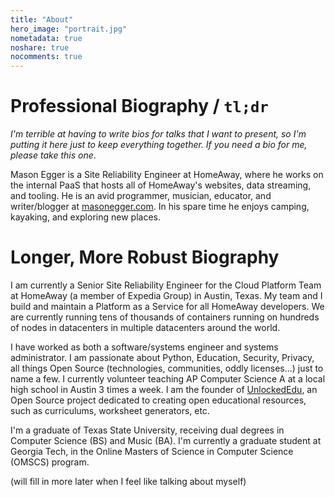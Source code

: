 ```yaml
---
title: "About"
hero_image: "portrait.jpg"
nometadata: true
noshare: true
nocomments: true
---
```


# Professional Biography / `tl;dr`
_I'm terrible at having to write bios for talks that I want to present, so I'm
putting it here just to keep everything together. If you need a bio for me, 
please take this one_.

Mason Egger is a Site Reliability Engineer at HomeAway, where he works on the
internal PaaS that hosts all of HomeAway's websites, data streaming, and
tooling. He is an avid programmer, musician, educator, and writer/blogger at
[masonegger.com](https://www.masonegger.com). In his spare time he enjoys
camping, kayaking, and exploring new places.


# Longer, More Robust Biography
I am currently a Senior Site Reliability Engineer for the Cloud Platform Team
at HomeAway (a member of Expedia Group) in Austin, Texas. My team and I build
and maintain a Platform as a Service for all HomeAway developers.
We are currently running tens of thousands of containers running on hundreds of
nodes in datacenters in multiple datacenters around the world. 

I have worked as both a software/systems engineer and systems administrator.
I am passionate about Python, Education, Security, Privacy, all things Open
Source (technologies, communities, oddly licenses...) just to name a few. I
currently volunteer teaching AP Computer Science A at a local high school in
Austin 3 times a week. I am the founder of [UnlockedEdu](https://unlockededu.org/),
an Open Source project dedicated to creating open educational resources, such
as curriculums, worksheet generators, etc.

I'm a graduate of Texas State University, receiving dual degrees in Computer
Science (BS) and Music (BA). I'm currently a graduate student at Georgia Tech,
in the Online Masters of Science in Computer Science (OMSCS) program.

(will fill in more later when I feel like talking about myself)
